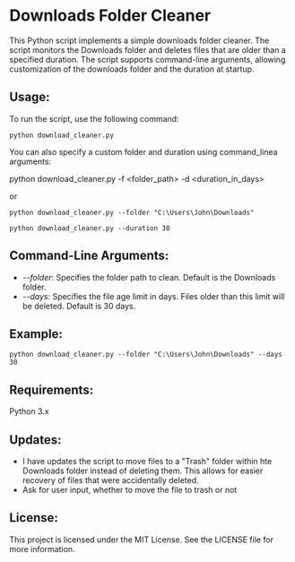 # **Downloads Folder Cleaner**

This Python script implements a simple downloads folder cleaner. The script monitors the Downloads folder and deletes files that are older than a specified duration. The script supports command-line arguments, allowing customization of the downloads folder and the duration at startup.

## Usage:

To run the script, use the following command:

`python download_cleaner.py`

You can also specify a custom folder and duration using command_linea arguments:

python download_cleaner.py -f <folder_path> -d <duration_in_days>

or

`python download_cleaner.py --folder "C:\Users\John\Downloads"`

`python download_cleaner.py --duration 30`

## **Command-Line Arguments:**

* _--folder_: Specifies the folder path to clean. Default is the Downloads folder.
* _--days_: Specifies the file age limit in days. Files older than this limit will be deleted. Default is 30 days.

## **Example:**

`python download_cleaner.py --folder "C:\Users\John\Downloads" --days 30`

## **Requirements:**

Python 3.x

## Updates:

* I have updates the script to move files to a "Trash" folder within hte Downloads folder instead of deleting them. This allows for easier recovery of files that were accidentally deleted.
* Ask for user input, whether to move the file to trash or not

## License:

This project is licensed under the MIT License. See the LICENSE file for more information.
